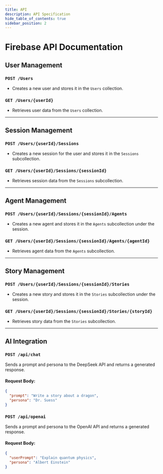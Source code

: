 ```yaml
---
title: API
description: API Specification
hide_table_of_contents: true
sidebar_position: 2
---
```


# Firebase API Documentation

## User Management

### `POST /Users`
- Creates a new user and stores it in the `Users` collection.

### `GET /Users/{userId}`
- Retrieves user data from the `Users` collection.

---

## Session Management

### `POST /Users/{userId}/Sessions`
- Creates a new session for the user and stores it in the `Sessions` subcollection.

### `GET /Users/{userId}/Sessions/{sessionId}`
- Retrieves session data from the `Sessions` subcollection.

---

## Agent Management

### `POST /Users/{userId}/Sessions/{sessionId}/Agents`
- Creates a new agent and stores it in the `Agents` subcollection under the session.

### `GET /Users/{userId}/Sessions/{sessionId}/Agents/{agentId}`
- Retrieves agent data from the `Agents` subcollection.

---

## Story Management

### `POST /Users/{userId}/Sessions/{sessionId}/Stories`
- Creates a new story and stores it in the `Stories` subcollection under the session.

### `GET /Users/{userId}/Sessions/{sessionId}/Stories/{storyId}`
- Retrieves story data from the `Stories` subcollection.

---

## AI Integration

### `POST /api/chat`

Sends a prompt and persona to the DeepSeek API and returns a generated response.

#### Request Body:
```json
{
  "prompt": "Write a story about a dragon",
  "persona": "Dr. Suess"
}
```

### `POST /api/openai`

Sends a prompt and persona to the OpenAI API and returns a generated response.

#### Request Body:
```json
{
  "userPrompt": "Explain quantum physics",
  "persona": "Albert Einstein"
}
```